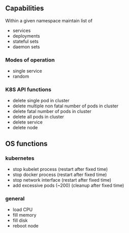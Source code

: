 ## Capabilities

Within a given namespace maintain list of

- services
- deployments
- stateful sets
- daemon sets

### Modes of operation
- single service
- random  

### K8S API functions
- delete single pod in cluster
- delete multiple non fatal number of pods in cluster
- delete fatal number of pods in cluster
- delete all pods in cluster
- delete service
- delete node


## OS functions

### kubernetes
- stop kubelet process (restart after fixed time)
- stop docker process (restart after fixed time)
- stop network interface (restart after fixed time)
- add excessive pods (~200) (cleanup after fixed time)

### general
- load CPU
- fill memory
- fill disk
- reboot node
